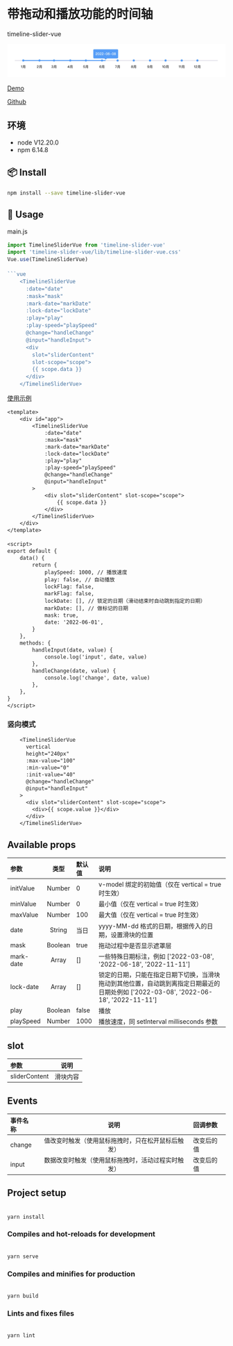 # 带拖动和播放功能的时间轴

timeline-slider-vue

![](./pic.jpg)

[Demo](https://liuzhenghe30265.github.io/timeline-slider-vue/)

[Github](https://github.com/liuzhenghe30265/timeline-slider-vue.git)

## 环境

-   node V12.20.0
-   npm 6.14.8

## 📦 Install

```bash
npm install --save timeline-slider-vue
```

## 🔧 Usage

main.js

```js
import TimelineSliderVue from 'timeline-slider-vue'
import 'timeline-slider-vue/lib/timeline-slider-vue.css'
Vue.use(TimelineSliderVue)

```vue
    <TimelineSliderVue
      :date="date"
      :mask="mask"
      :mark-date="markDate"
      :lock-date="lockDate"
      :play="play"
      :play-speed="playSpeed"
      @change="handleChange"
      @input="handleInput">
      <div
        slot="sliderContent"
        slot-scope="scope">
        {{ scope.data }}
      </div>
    </TimelineSliderVue>
```

[使用示例](https://github.com/liuzhenghe30265/timeline-slider-vue/blob/main/examples/App.vue)

```vue
<template>
	<div id="app">
		<TimelineSliderVue
			:date="date"
			:mask="mask"
			:mark-date="markDate"
			:lock-date="lockDate"
			:play="play"
			:play-speed="playSpeed"
			@change="handleChange"
			@input="handleInput"
		>
			<div slot="sliderContent" slot-scope="scope">
				{{ scope.data }}
			</div>
		</TimelineSliderVue>
	</div>
</template>

<script>
export default {
	data() {
		return {
			playSpeed: 1000, // 播放速度
			play: false, // 自动播放
			lockFlag: false,
			markFlag: false,
			lockDate: [], // 锁定的日期（滑动结束时自动跳到指定的日期）
			markDate: [], // 做标记的日期
			mask: true,
			date: '2022-06-01',
		}
	},
	methods: {
		handleInput(date, value) {
			console.log('input', date, value)
		},
		handleChange(date, value) {
			console.log('change', date, value)
		},
	},
}
</script>
```

### 竖向模式

```vue
    <TimelineSliderVue
      vertical
      height="240px"
      :max-value="100"
      :min-value="0"
      :init-value="40"
      @change="handleChange"
      @input="handleInput"
    >
      <div slot="sliderContent" slot-scope="scope">
        <div>{{ scope.value }}</div>
      </div>
    </TimelineSliderVue>
```

## Available props

| **参数**  | **类型** | **默认值** | **说明**                                                                                                                              |
| :-------- | :------: | :--------- | :------------------------------------------------------------------------------------------------------------------------------------ |
| initValue |  Number  | 0          | v-model 绑定的初始值（仅在 vertical = true 时生效）                                                                                   |
| minValue  |  Number  | 0          | 最小值（仅在 vertical = true 时生效）                                                                                                 |
| maxValue  |  Number  | 100        | 最大值（仅在 vertical = true 时生效）                                                                                                 |
| date      |  String  | 当日       | yyyy-MM-dd 格式的日期，根据传入的日期，设置滑块的位置                                                                                 |
| mask      | Boolean  | true       | 拖动过程中是否显示遮罩层                                                                                                              |
| mark-date |  Array   | []         | 一些特殊日期标注，例如 ['2022-03-08', '2022-06-18', '2022-11-11']                                                                     |
| lock-date |  Array   | []         | 锁定的日期，只能在指定日期下切换，当滑块拖动到其他位置，自动跳到离指定日期最近的日期处例如 ['2022-03-08', '2022-06-18', '2022-11-11'] |
| play      | Boolean  | false      | 播放                                                                                                                                  |
| playSpeed |  Number  | 1000       | 播放速度，同 setInterval milliseconds 参数                                                                                            |

## slot

| **参数**      | **说明** |
| :------------ | :------: |
| sliderContent | 滑块内容 |

## Events

| **事件名称** |                      **说明**                      | **回调参数** |
| :----------- | :------------------------------------------------: | :----------- |
| change       | 值改变时触发（使用鼠标拖拽时，只在松开鼠标后触发） | 改变后的值   |
| input        | 数据改变时触发（使用鼠标拖拽时，活动过程实时触发） | 改变后的值   |

## Project setup

```

yarn install

```

### Compiles and hot-reloads for development

```

yarn serve

```

### Compiles and minifies for production

```

yarn build

```

### Lints and fixes files

```

yarn lint

```
